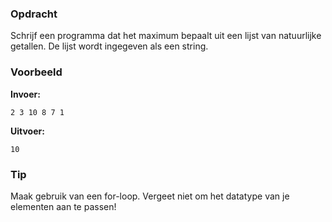 ### Opdracht
Schrijf een programma dat het maximum bepaalt uit een lijst van natuurlijke getallen. De lijst wordt ingegeven als een string.

### Voorbeeld

**Invoer:**

    2 3 10 8 7 1

**Uitvoer:**

    10

### Tip
Maak gebruik van een for-loop. Vergeet niet om het datatype van je elementen aan te passen!
